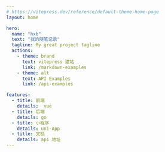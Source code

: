 ```yaml
---
# https://vitepress.dev/reference/default-theme-home-page
layout: home

hero:
  name: "hxb"
  text: "我的随笔记录"
  tagline: My great project tagline
  actions:
    - theme: brand
      text: vitepress 建站
      link: /markdown-examples
    - theme: alt
      text: API Examples
      link: /api-examples

features:
  - title: 前端
    details:  vue
  - title: 后端
    details: go 
  - title: 小程序
    details: uni-App
  - title: 文档
    details: api 地址
---
```


